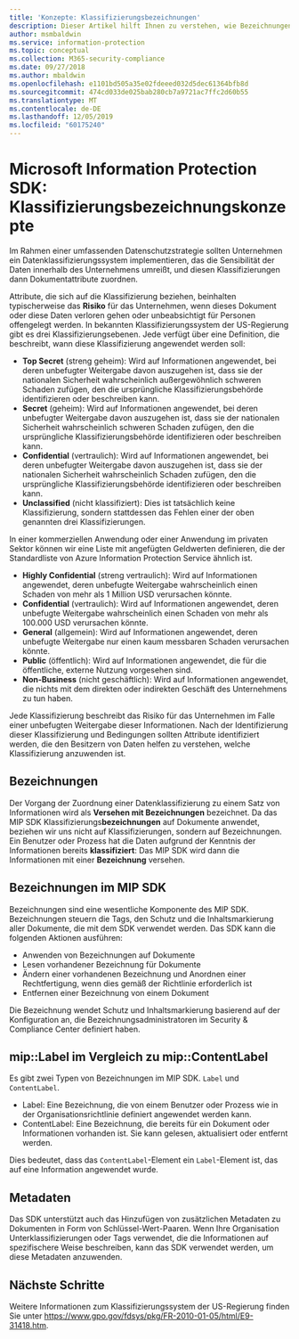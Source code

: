 ```yaml
---
title: 'Konzepte: Klassifizierungsbezeichnungen'
description: Dieser Artikel hilft Ihnen zu verstehen, wie Bezeichnungen für die Klassifizierung von Daten verwendet werden.
author: msmbaldwin
ms.service: information-protection
ms.topic: conceptual
ms.collection: M365-security-compliance
ms.date: 09/27/2018
ms.author: mbaldwin
ms.openlocfilehash: e1101bd505a35e02fdeeed032d5dec61364bfb8d
ms.sourcegitcommit: 474cd033de025bab280cb7a9721ac7ffc2d60b55
ms.translationtype: MT
ms.contentlocale: de-DE
ms.lasthandoff: 12/05/2019
ms.locfileid: "60175240"
---
```

# <a name="microsoft-information-protection-sdk---classification-label-concepts"></a>Microsoft Information Protection SDK: Klassifizierungsbezeichnungskonzepte

Im Rahmen einer umfassenden Datenschutzstrategie sollten Unternehmen ein Datenklassifizierungssystem implementieren, das die Sensibilität der Daten innerhalb des Unternehmens umreißt, und diesen Klassifizierungen dann Dokumentattribute zuordnen.

Attribute, die sich auf die Klassifizierung beziehen, beinhalten typischerweise das **Risiko** für das Unternehmen, wenn dieses Dokument oder diese Daten verloren gehen oder unbeabsichtigt für Personen offengelegt werden. In bekannten Klassifizierungssystem der US-Regierung gibt es drei Klassifizierungsebenen. Jede verfügt über eine Definition, die beschreibt, wann diese Klassifizierung angewendet werden soll:

* **Top Secret** (streng geheim): Wird auf Informationen angewendet, bei deren unbefugter Weitergabe davon auszugehen ist, dass sie der nationalen Sicherheit wahrscheinlich außergewöhnlich schweren Schaden zufügen, den die ursprüngliche Klassifizierungsbehörde identifizieren oder beschreiben kann.
* **Secret** (geheim): Wird auf Informationen angewendet, bei deren unbefugter Weitergabe davon auszugehen ist, dass sie der nationalen Sicherheit wahrscheinlich schweren Schaden zufügen, den die ursprüngliche Klassifizierungsbehörde identifizieren oder beschreiben kann.
* **Confidential** (vertraulich): Wird auf Informationen angewendet, bei deren unbefugter Weitergabe davon auszugehen ist, dass sie der nationalen Sicherheit wahrscheinlich Schaden zufügen, den die ursprüngliche Klassifizierungsbehörde identifizieren oder beschreiben kann.
* **Unclassified** (nicht klassifiziert): Dies ist tatsächlich keine Klassifizierung, sondern stattdessen das Fehlen einer der oben genannten drei Klassifizierungen.

In einer kommerziellen Anwendung oder einer Anwendung im privaten Sektor können wir eine Liste mit angefügten Geldwerten definieren, die der Standardliste von Azure Information Protection Service ähnlich ist.

* **Highly Confidential** (streng vertraulich): Wird auf Informationen angewendet, deren unbefugte Weitergabe wahrscheinlich einen Schaden von mehr als 1 Million USD verursachen könnte.
* **Confidential** (vertraulich): Wird auf Informationen angewendet, deren unbefugte Weitergabe wahrscheinlich einen Schaden von mehr als 100.000 USD verursachen könnte.
* **General** (allgemein): Wird auf Informationen angewendet, deren unbefugte Weitergabe nur einen kaum messbaren Schaden verursachen könnte.
* **Public** (öffentlich): Wird auf Informationen angewendet, die für die öffentliche, externe Nutzung vorgesehen sind. 
* **Non-Business** (nicht geschäftlich): Wird auf Informationen angewendet, die nichts mit dem direkten oder indirekten Geschäft des Unternehmens zu tun haben.

Jede Klassifizierung beschreibt das Risiko für das Unternehmen im Falle einer unbefugten Weitergabe dieser Informationen. Nach der Identifizierung dieser Klassifizierung und Bedingungen sollten Attribute identifiziert werden, die den Besitzern von Daten helfen zu verstehen, welche Klassifizierung anzuwenden ist.

## <a name="labeling"></a>Bezeichnungen

Der Vorgang der Zuordnung einer Datenklassifizierung zu einem Satz von Informationen wird als **Versehen mit Bezeichnungen** bezeichnet. Da das MIP SDK Klassifizierungs**bezeichnungen** auf Dokumente anwendet, beziehen wir uns nicht auf Klassifizierungen, sondern auf Bezeichnungen. Ein Benutzer oder Prozess hat die Daten aufgrund der Kenntnis der Informationen bereits  **klassifiziert**: Das MIP SDK wird dann die Informationen mit einer **Bezeichnung** versehen.

## <a name="labels-in-the-mip-sdk"></a>Bezeichnungen im MIP SDK

Bezeichnungen sind eine wesentliche Komponente des MIP SDK. Bezeichnungen steuern die Tags, den Schutz und die Inhaltsmarkierung aller Dokumente, die mit dem SDK verwendet werden. Das SDK kann die folgenden Aktionen ausführen:

* Anwenden von Bezeichnungen auf Dokumente
* Lesen vorhandener Bezeichnung für Dokumente
* Ändern einer vorhandenen Bezeichnung und Anordnen einer Rechtfertigung, wenn dies gemäß der Richtlinie erforderlich ist
* Entfernen einer Bezeichnung von einem Dokument

Die Bezeichnung wendet Schutz und Inhaltsmarkierung basierend auf der Konfiguration an, die Bezeichnungsadministratoren im Security & Compliance Center definiert haben. 

## <a name="miplabel-vs-mipcontentlabel"></a>mip::Label im Vergleich zu mip::ContentLabel

Es gibt zwei Typen von Bezeichnungen im MIP SDK. `Label` und `ContentLabel`.

* Label: Eine Bezeichnung, die von einem Benutzer oder Prozess wie in der Organisationsrichtlinie definiert angewendet werden kann.
* ContentLabel: Eine Bezeichnung, die bereits für ein Dokument oder Informationen vorhanden ist. Sie kann gelesen, aktualisiert oder entfernt werden. 

Dies bedeutet, dass das `ContentLabel`-Element ein `Label`-Element ist, das auf eine Information angewendet wurde.

## <a name="metadata"></a>Metadaten

Das SDK unterstützt auch das Hinzufügen von zusätzlichen Metadaten zu Dokumenten in Form von Schlüssel-Wert-Paaren. Wenn Ihre Organisation Unterklassifizierungen oder Tags verwendet, die die Informationen auf spezifischere Weise beschreiben, kann das SDK verwendet werden, um diese Metadaten anzuwenden.

## <a name="next-steps"></a>Nächste Schritte

Weitere Informationen zum Klassifizierungssystem der US-Regierung finden Sie unter https://www.gpo.gov/fdsys/pkg/FR-2010-01-05/html/E9-31418.htm.
